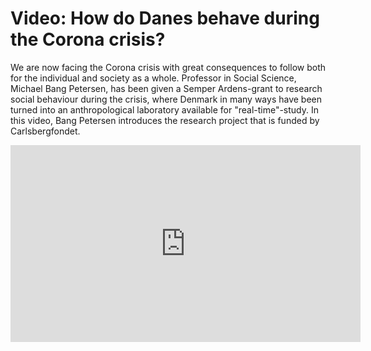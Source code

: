 # Video: How do Danes behave during the Corona crisis?

We are now facing the Corona crisis with great consequences to follow both for the individual and society as a whole. Professor in Social Science, Michael Bang Petersen, has been given a Semper Ardens-grant to research social behaviour during the crisis, where Denmark in many ways have been turned into an anthropological laboratory available for "real-time"-study. In this video, Bang Petersen introduces the research project that is funded by Carlsbergfondet.

<iframe width="560" height="315" src="https://www.youtube.com/watch?v=_xOzQBLTepo" frameborder="0" allow="accelerometer; autoplay; encrypted-media; gyroscope; picture-in-picture" allowfullscreen></iframe> 
